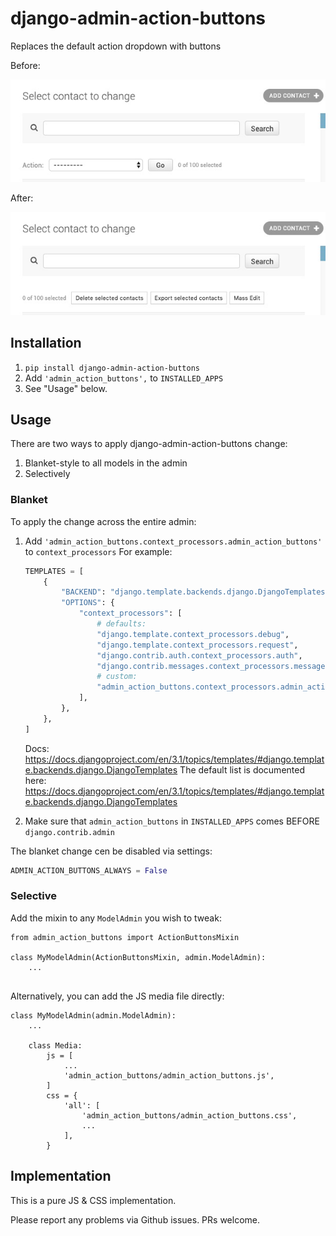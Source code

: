 # django-admin-action-buttons

Replaces the default action dropdown with buttons

Before:

![Before](docs/img/before.jpg)

After:

![After](docs/img/after.jpg)


## Installation

1. `pip install django-admin-action-buttons`
2. Add `'admin_action_buttons',` to `INSTALLED_APPS`
3. See "Usage" below.


## Usage

There are two ways to apply django-admin-action-buttons change:
 1. Blanket-style to all models in the admin
 2. Selectively

### Blanket

To apply the change across the entire admin:

 1. Add `'admin_action_buttons.context_processors.admin_action_buttons'` to `context_processors`
    For example:
    ``` python
    TEMPLATES = [
        {
            "BACKEND": "django.template.backends.django.DjangoTemplates",
            "OPTIONS": {
                "context_processors": [
                    # defaults:
                    "django.template.context_processors.debug",
                    "django.template.context_processors.request",
                    "django.contrib.auth.context_processors.auth",
                    "django.contrib.messages.context_processors.messages",
                    # custom:
                    "admin_action_buttons.context_processors.admin_action_buttons",
                ],
            },
        },
    ] 
    ```
    Docs: https://docs.djangoproject.com/en/3.1/topics/templates/#django.template.backends.django.DjangoTemplates
    The default list is documented here: https://docs.djangoproject.com/en/3.1/topics/templates/#django.template.backends.django.DjangoTemplates
    
 2. Make sure that `admin_action_buttons` in `INSTALLED_APPS` comes BEFORE `django.contrib.admin`

The blanket change cen be disabled via settings:

``` python
ADMIN_ACTION_BUTTONS_ALWAYS = False
```
    
### Selective

Add the mixin to any `ModelAdmin` you wish to tweak:

```
from admin_action_buttons import ActionButtonsMixin

class MyModelAdmin(ActionButtonsMixin, admin.ModelAdmin):
    ...
    
```

Alternatively, you can add the JS media file directly:
```
class MyModelAdmin(admin.ModelAdmin):
    ...
    
    class Media:
        js = [
            ...
            'admin_action_buttons/admin_action_buttons.js',
        ]
        css = {
            'all': [
                'admin_action_buttons/admin_action_buttons.css',
                ...
            ],
        }
```

## Implementation

This is a pure JS & CSS implementation.

Please report any problems via Github issues. PRs welcome.
 